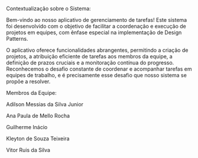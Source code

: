 Contextualização sobre o Sistema:

Bem-vindo ao nosso aplicativo de gerenciamento de tarefas! Este sistema foi desenvolvido com o objetivo de facilitar a coordenação e execução de projetos em equipes, com ênfase especial na implementação de Design Patterns.

O aplicativo oferece funcionalidades abrangentes, permitindo a criação de projetos, a atribuição eficiente de tarefas aos membros da equipe, a definição de prazos cruciais e a monitoração contínua do progresso. Reconhecemos o desafio constante de coordenar e acompanhar tarefas em equipes de trabalho, e é precisamente esse desafio que nosso sistema se propõe a resolver.

Membros da Equipe:

Adilson Messias da Silva Junior

Ana Paula de Mello Rocha

Guilherme Inácio

Kleyton de Souza Teixeira

Vitor Ruis da Silva

